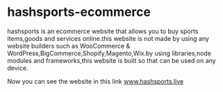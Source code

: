 # hashsports-ecommerce

hashsports is an ecommerce website that allows you to buy sports items,goods and services online.this website is not made by using any website builders such as WooCommerce & WordPress,BigCommerce,Shopify,Magento,Wix.by using libraries,node modules and frameworks,this website is built so that can be used on any device.

Now you can see the website in this link <a href="https://hashsports.me">www.hashsports.live</a>
